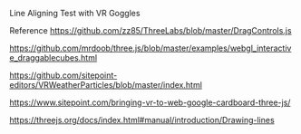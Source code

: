 Line Aligning Test with VR Goggles







Reference
https://github.com/zz85/ThreeLabs/blob/master/DragControls.js

https://github.com/mrdoob/three.js/blob/master/examples/webgl_interactive_draggablecubes.html

https://github.com/sitepoint-editors/VRWeatherParticles/blob/master/index.html

https://www.sitepoint.com/bringing-vr-to-web-google-cardboard-three-js/

https://threejs.org/docs/index.html#manual/introduction/Drawing-lines